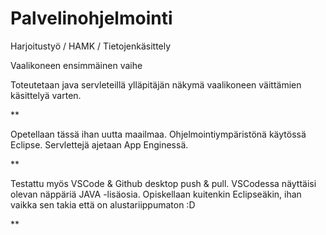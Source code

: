 # Palvelinohjelmointi
Harjoitustyö / HAMK / Tietojenkäsittely

Vaalikoneen ensimmäinen vaihe

Toteutetaan java servleteillä ylläpitäjän näkymä vaalikoneen väittämien käsittelyä varten. 

** 

Opetellaan tässä ihan uutta maailmaa. 
Ohjelmointiympäristönä käytössä Eclipse. Servlettejä ajetaan App Enginessä.

** 

Testattu myös VSCode & Github desktop push & pull. VSCodessa näyttäisi olevan näppäriä JAVA -lisäosia. 
Opiskellaan kuitenkin Eclipseäkin, ihan vaikka sen takia että on alustariippumaton :D

** 

